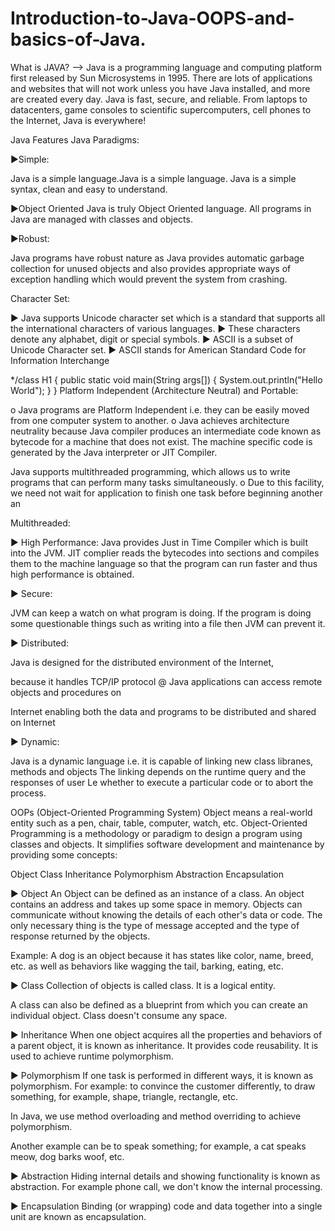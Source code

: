 # Introduction-to-Java-OOPS-and-basics-of-Java.

What is JAVA?
--> Java is a programming language and computing platform first released by Sun Microsystems in 1995. There are lots of applications and websites that will not work unless you have Java installed, and more are created every day. Java is fast, secure, and reliable. From laptops to datacenters, game consoles to scientific supercomputers, cell phones to the Internet, Java is everywhere!

Java Features Java Paradigms:

►Simple:

Java is a simple language.Java is a simple language.
Java is a simple syntax, clean and easy to understand.

►Object Oriented
Java is truly Object Oriented language.
All programs in Java are managed with classes and objects.

►Robust:

Java programs have robust nature as Java provides automatic garbage collection for unused objects and also provides appropriate ways of exception handling which would prevent the system from crashing.

Character Set:

► Java supports Unicode character set which is a standard that supports all the international characters of various languages. 
► These characters denote any alphabet, digit or special symbols. 
► ASCII is a subset of Unicode Character set.
► ASCII stands for American Standard Code for Information Interchange

*/class H1 { public static void main(String args[]) { System.out.println("Hello World"); 
} 
}
Platform Independent (Architecture Neutral) and Portable:

o Java programs are Platform Independent i.e. they can be easily moved from one computer system to another. 
o Java achieves architecture neutrality because Java compiler produces an intermediate code known as bytecode for a machine that does not exist. The machine specific code is generated by the
Java interpreter or JIT Compiler.

Java supports multithreaded programming, which allows us to write programs that can perform many tasks simultaneously. o Due to this facility, we need not wait for application to finish one task before beginning another an

Multithreaded:

► High Performance: Java provides Just in Time Compiler which is built into the JVM. JIT complier reads the bytecodes into sections and compiles them to the machine language so that the program can run faster and thus high performance is obtained.

► Secure:

JVM can keep a watch on what program is doing. If the program is doing some questionable things such as writing into a file then JVM can prevent it.

► Distributed:

Java is designed for the distributed environment of the Internet,

because it handles TCP/IP protocol @ Java applications can access remote objects and procedures on

Internet enabling both the data and programs to be distributed and shared on Internet

► Dynamic:

Java is a dynamic language i.e. it is capable of linking new class libranes, methods and objects The linking depends on the runtime query and the responses of user Le whether to execute a particular code or to abort the
process.

OOPs (Object-Oriented Programming System)
Object means a real-world entity such as a pen, chair, table, computer, watch, etc. Object-Oriented Programming is a methodology or paradigm to design a program using classes and objects. It simplifies software development and maintenance by providing some concepts:

Object
Class
Inheritance
Polymorphism
Abstraction
Encapsulation

► Object
An Object can be defined as an instance of a class. An object contains an address and takes up some space in memory. Objects can communicate without knowing the details of each other's data or code. The only necessary thing is the type of message accepted and the type of response returned by the objects.

Example: A dog is an object because it has states like color, name, breed, etc. as well as behaviors like wagging the tail, barking, eating, etc.

► Class
Collection of objects is called class. It is a logical entity.

A class can also be defined as a blueprint from which you can create an individual object. Class doesn't consume any space.

► Inheritance
When one object acquires all the properties and behaviors of a parent object, it is known as inheritance. It provides code reusability. It is used to achieve runtime polymorphism.

► Polymorphism
If one task is performed in different ways, it is known as polymorphism. For example: to convince the customer differently, to draw something, for example, shape, triangle, rectangle, etc.

In Java, we use method overloading and method overriding to achieve polymorphism.

Another example can be to speak something; for example, a cat speaks meow, dog barks woof, etc.

► Abstraction
Hiding internal details and showing functionality is known as abstraction. For example phone call, we don't know the internal processing.

► Encapsulation
Binding (or wrapping) code and data together into a single unit are known as encapsulation.

